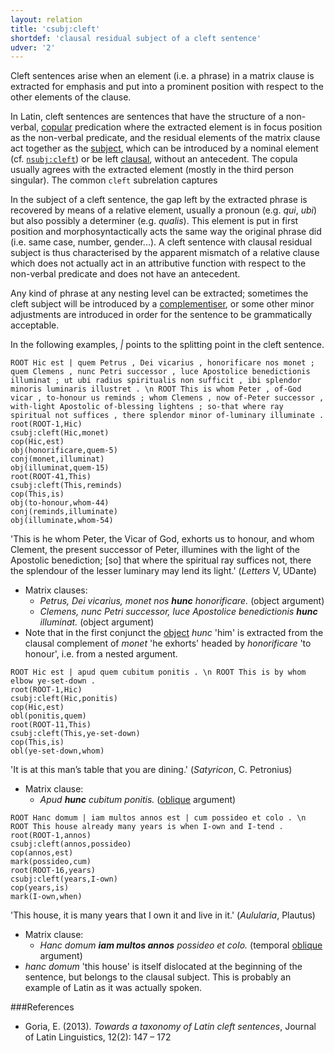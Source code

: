 ```yaml
---
layout: relation
title: 'csubj:cleft'
shortdef: 'clausal residual subject of a cleft sentence'
udver: '2'
---
```


Cleft sentences arise when an element (i.e. a phrase) in a matrix clause is extracted for emphasis and put into a prominent position with respect to the other elements of the clause. 

In Latin, cleft sentences are sentences that have the structure of a non-verbal, [copular](la-dep/cop) predication where the extracted element is in focus position as the non-verbal predicate, and the residual elements of the matrix clause act together as the [subject](la-dep/nsubj), which can be introduced by a nominal element (cf. [`nsubj:cleft`](la-dep/nsubj-cleft)) or be left [clausal](la-dep/csubj), without an antecedent. The copula usually agrees with the extracted element (mostly in the third person singular). The common `cleft` subrelation captures 

In the subject of a cleft sentence, the gap left by the extracted phrase is recovered by means of a relative element, usually a pronoun (e.g. *qui*, *ubi*) but also possibly a determiner (e.g. *qualis*). This element is put in first position and morphosyntactically acts the same way the original phrase did (i.e. same case, number, gender...). A cleft sentence with clausal residual subject is thus characterised by the apparent mismatch of a relative clause which does not actually act in an attributive function with respect to the non-verbal predicate and does not have an antecedent.  

Any kind of phrase at any nesting level can be extracted; sometimes the cleft subject will be introduced by a [complementiser](la-dep/ccomp), or some other minor adjustments are introduced in order for the sentence to be grammatically acceptable.

In the following examples, *\|* points to the splitting point in the cleft sentence.


~~~ sdparse
ROOT Hic est | quem Petrus , Dei vicarius , honorificare nos monet ; quem Clemens , nunc Petri successor , luce Apostolice benedictionis illuminat ; ut ubi radius spiritualis non sufficit , ibi splendor minoris luminaris illustret . \n ROOT This is whom Peter , of-God vicar , to-honour us reminds ; whom Clemens , now of-Peter successor , with-light Apostolic of-blessing lightens ; so-that where ray spiritual not suffices , there splendor minor of-luminary illuminate .
root(ROOT-1,Hic)
csubj:cleft(Hic,monet)
cop(Hic,est)
obj(honorificare,quem-5)
conj(monet,illuminat)
obj(illuminat,quem-15)
root(ROOT-41,This)
csubj:cleft(This,reminds)
cop(This,is)
obj(to-honour,whom-44)
conj(reminds,illuminate)
obj(illuminate,whom-54)
~~~

'This is he whom Peter, the Vicar of God, exhorts us to honour, and whom Clement, the present successor of Peter, illumines with the light of the Apostolic benediction; [so] that where the spiritual ray suffices not, there the splendour of the lesser luminary may lend its light.' (*Letters* V, UDante)

* Matrix clauses:   
    * *Petrus, Dei vicarius, monet nos **hunc** honorificare.* (object argument)
    * *Clemens, nunc Petri successor, luce Apostolice benedictionis **hunc** illuminat.* (object argument)
* Note that in the first conjunct the [object](la-dep/object) *hunc* 'him' is extracted from the clausal complement of *monet* 'he exhorts' headed by *honorificare* 'to honour', i.e. from a nested argument.

~~~ sdparse
ROOT Hic est | apud quem cubitum ponitis . \n ROOT This is by whom elbow ye-set-down .
root(ROOT-1,Hic)
csubj:cleft(Hic,ponitis)
cop(Hic,est)
obl(ponitis,quem)
root(ROOT-11,This)
csubj:cleft(This,ye-set-down)
cop(This,is)
obl(ye-set-down,whom)
~~~

'It is at this man’s table that you are dining.' (*Satyricon*, C. Petronius)

* Matrix clause:
    * *Apud **hunc** cubitum ponitis.* ([oblique](la-dep/obl) argument)

~~~ sdparse
ROOT Hanc domum | iam multos annos est | cum possideo et colo . \n ROOT This house already many years is when I-own and I-tend .
root(ROOT-1,annos)
csubj:cleft(annos,possideo)
cop(annos,est)
mark(possideo,cum)
root(ROOT-16,years)
csubj:cleft(years,I-own)
cop(years,is)
mark(I-own,when)
~~~

'This house, it is many years that I own it and live in it.' (*Aulularia*, Plautus)

* Matrix clause:
    * *Hanc domum **iam multos annos** possideo et colo.* (temporal [oblique](la-dep/obl) argument)
* *hanc domum* 'this house' is itself dislocated at the beginning of the sentence, but belongs to the clausal subject. This is probably an example of Latin as it was actually spoken.

###References

* Goria, E. (2013). *Towards a taxonomy of Latin cleft sentences*, Journal of Latin Linguistics, 12(2): 147 – 172



<!-- Interlanguage links updated Po lis 14 15:35:19 CET 2022 -->
